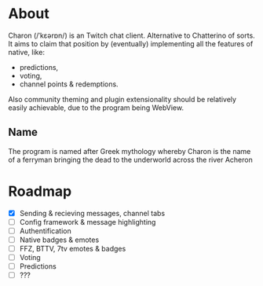 # About

Charon (/ˈkɛərɒn/) is an Twitch chat client. Alternative to Chatterino of sorts. It aims to claim that position by (eventually) implementing all the features of native, like:

- predictions,
- voting,
- channel points & redemptions.

Also community theming and plugin extensionality should be relatively easily achievable, due to the program being WebView.

## Name

The program is named after Greek mythology whereby Charon is the name of a ferryman bringing the dead to the underworld across the river Acheron

# Roadmap

- [x] Sending & recieving messages, channel tabs
- [ ] Config framework & message highlighting
- [ ] Authentification
- [ ] Native badges & emotes
- [ ] FFZ, BTTV, 7tv emotes & badges
- [ ] Voting
- [ ] Predictions
- [ ] ???
